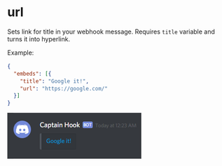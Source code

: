 # url

Sets link for title in your webhook message. Requires `title` variable and turns it into hyperlink.

Example:

```json
{
  "embeds": [{
    "title": "Google it!",
    "url": "https://google.com/"
  }]
}
```

![url example](../../img/structure/embed/url.png)
